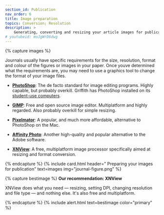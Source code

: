 ```yaml
---
section_id: Publication
nav_order: 6
title: Image preparation 
topics: Conversion; Resolution
description: >
    Generating, converting and resizing your article images for publication.
# youtubeid: moJgWrD6dwg
---
```


{% capture images %}

Journals usually have specific requirements for the size, resolution, format and colour of the figures or images in your paper. Once youve determined what the requirements are, you may need to use a graphics tool to change the format of your image files.

- **[PhotoShop](https://www.adobe.com)**: The de facto standard for image editing programs. Highly capable, but probably overkill. Griffith has PhotoShop installed on its [student-use computers](https://app.griffith.edu.au/available-computers/).

- **[GIMP](https://www.gimp.org)**: Free and open source image editor. Multiplatform and highly regarded. Also probably overkill for simple resizing.

- **[Pixelmator](http://www.pixelmator.com)**: A popular, and much more affordable, alternative to PhotoShop on the Mac.

- **[Affinity Photo](https://affinity.serif.com/en-gb/photo/)**: Another high-quality and popular alternative to the Adobe software.

- **[XNView](https://www.xnview.com/en/)**: A free, multiplatform image processor specifically aimed at resizing and format conversion.

{% endcapture %}
{% include card.html header="<i class='fas fa-image'></i> Preparing your images for publication" text=images img="journal-figure.png" %}

{% capture bestimage %}
**Our recommendation: XNView**

XNView does what you need — resizing, setting DPI, changing resolution and file type — and nothing else. It's also free and multiplatform.

{% endcapture %}
{% include alert.html text=bestimage color="primary" %}